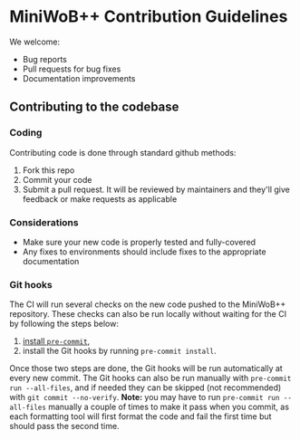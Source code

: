 # MiniWoB++ Contribution Guidelines

We welcome:

- Bug reports
- Pull requests for bug fixes
- Documentation improvements

## Contributing to the codebase

### Coding

Contributing code is done through standard github methods:

1. Fork this repo
2. Commit your code
3. Submit a pull request. It will be reviewed by maintainers and they'll give feedback or make requests as applicable

### Considerations
- Make sure your new code is properly tested and fully-covered
- Any fixes to environments should include fixes to the appropriate documentation

### Git hooks
The CI will run several checks on the new code pushed to the MiniWoB++ repository. These checks can also be run locally without waiting for the CI by following the steps below:
1. [install `pre-commit`](https://pre-commit.com/#install),
2. install the Git hooks by running `pre-commit install`.

Once those two steps are done, the Git hooks will be run automatically at every new commit. The Git hooks can also be run manually with `pre-commit run --all-files`, and if needed they can be skipped (not recommended) with `git commit --no-verify`. **Note:** you may have to run `pre-commit run --all-files` manually a couple of times to make it pass when you commit, as each formatting tool will first format the code and fail the first time but should pass the second time.
